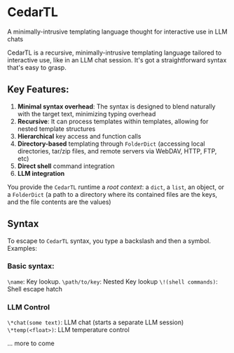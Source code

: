 # CedarTL
A minimally-intrusive templating language thought for interactive use in LLM chats

CedarTL is a recursive, minimally-intrusive templating language tailored to interactive use, like in an LLM chat session.
It's got a straightforward syntax that's easy to grasp.

## Key Features:
1. **Minimal syntax overhead**: The syntax is designed to blend naturally with the target text, minimizing typing overhead
2. **Recursive**: It can process templates within templates, allowing for nested template structures
3. **Hierarchical** key access and function calls
4. **Directory-based** templating through `FolderDict` (accessing local directories, tar/zip files, and remote servers via WebDAV, HTTP, FTP, etc)
5. **Direct shell** command integration
6. **LLM integration**

You provide the `CedarTL` runtime a _root context_: a `dict`, a `list`, an object, or a `FolderDict`
(a path to a directory where its contained files are the keys, and the file contents are the values)

## Syntax
To escape to `CedarTL` syntax, you type a backslash and then a symbol. Examples:

### Basic syntax:
`\name`: Key lookup.
`\path/to/key`: Nested Key lookup
`\!(shell commands)`: Shell escape hatch

### LLM Control
`\*chat(some text)`: LLM chat (starts a separate LLM session)
`\*temp(<float>)`: LLM temperature control

... more to come